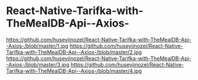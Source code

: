 # React-Native-Tarifka-with-TheMealDB-Api--Axios-
https://github.com/huseyiinozel/React-Native-Tarifka-with-TheMealDB-Api--Axios-/blob/master/1.jpg
https://github.com/huseyiinozel/React-Native-Tarifka-with-TheMealDB-Api--Axios-/blob/master/2.jpg
https://github.com/huseyiinozel/React-Native-Tarifka-with-TheMealDB-Api--Axios-/blob/master/3.jpg
https://github.com/huseyiinozel/React-Native-Tarifka-with-TheMealDB-Api--Axios-/blob/master/4.jpg
